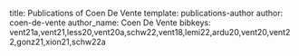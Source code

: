 title: Publications of Coen De Vente
template: publications-author
author: coen-de-vente
author_name: Coen De Vente
bibkeys: vent21a,vent21,less20,vent20a,schw22,vent18,lemi22,ardu20,vent20,vent22,gonz21,xion21,schw22a